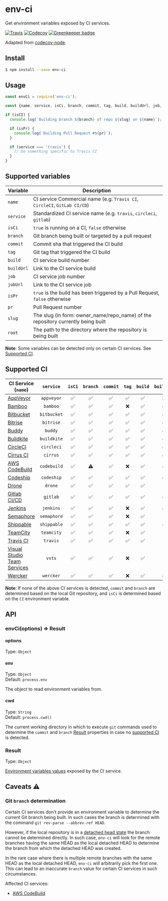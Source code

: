 # env-ci

Get environment variables exposed by CI services.

[![Travis](https://img.shields.io/travis/pvdlg/env-ci.svg)](https://travis-ci.org/pvdlg/env-ci)
[![Codecov](https://img.shields.io/codecov/c/github/pvdlg/env-ci.svg)](https://codecov.io/gh/pvdlg/env-ci)
[![Greenkeeper badge](https://badges.greenkeeper.io/pvdlg/env-ci.svg)](https://greenkeeper.io/)

Adapted from [codecov-node](https://github.com/codecov/codecov-node/blob/master/lib/detect.js).

## Install

```bash
$ npm install --save env-ci
```

## Usage

```js
const envCi = require('env-ci');

const {name, service, isCi, branch, commit, tag, build, buildUrl, job, jobUrl, isPr, pr, slug, root} = envCi();

if (isCI) {
  console.log(`Building branch ${branch} of repo ${slug} on ${name}`);

  if (isPr) {
    console.log(`Building Pull Request #${pr}`);
  }

  if (service === 'travis') {
    // Do something specific to Travis CI
  }
}
```

## Supported variables

| Variable   | Description                                                                       |
|------------|-----------------------------------------------------------------------------------|
| `name`     | CI service Commercial name (e.g. `Travis CI`, `CircleCI`, `GitLab CI/CD`)         |
| `service`  | Standardized CI service name (e.g. `travis`, `circleci`, `gitlab`)                |
| `isCi`     | `true` is running on a CI, `false` otherwise                                      |
| `branch`   | Git branch being built or targeted by a pull request                              |
| `commit`   | Commit sha that triggered the CI build                                            |
| `tag`      | Git tag that triggered the CI build                                               |
| `build`    | CI service build number                                                           |
| `buildUrl` | Link to the CI service build                                                      |
| `job`      | CI service job number                                                             |
| `jobUrl`   | Link to the CI service job                                                        |
| `isPr`     | `true` is the build has been triggered by a Pull Request, `false` otherwise       |
| `pr`       | Pull Request number                                                               |
| `slug`     | The slug (in form: owner_name/repo_name) of the repository currently being built  |
| `root`     | The path to the directory where the repository is being built                     |

**Note**: Some variables can be detected only on certain CI services. See [Supported CI](#supported-ci).

## Supported CI

| CI Service (`name`)                                                                                                                    |  `service`  |       `isCi`       |      `branch`      |      `commit`      |       `tag`        |      `build`       |     `buildUrl`     |       `job`        |      `jobUrl`      |       `isPr`       |        `pr`        |       `slug`       |       `root`       |
|----------------------------------------------------------------------------------------------------------------------------------------|:-----------:|:------------------:|:------------------:|:------------------:|:------------------:|:------------------:|:------------------:|:------------------:|:------------------:|:------------------:|:------------------:|:------------------:|:------------------:|
| [AppVeyor]( https://www.appveyor.com/docs/environment-variables)                                                                       | `appveyor`  | :white_check_mark: | :white_check_mark: | :white_check_mark: | :white_check_mark: | :white_check_mark: | :white_check_mark: | :white_check_mark: | :white_check_mark: | :white_check_mark: | :white_check_mark: | :white_check_mark: | :white_check_mark: |
| [Bamboo](https://confluence.atlassian.com/bamboo/bamboo-variables-289277087.html)                                                      |  `bamboo`   | :white_check_mark: | :white_check_mark: | :white_check_mark: |        :x:         | :white_check_mark: | :white_check_mark: | :white_check_mark: |        :x:         |        :x:         |        :x:         |        :x:         | :white_check_mark: |
| [Bitbucket](https://confluence.atlassian.com/bitbucket/environment-variables-794502608.html)                                           | `bitbucket` | :white_check_mark: | :white_check_mark: | :white_check_mark: | :white_check_mark: | :white_check_mark: | :white_check_mark: |        :x:         |        :x:         |        :x:         |        :x:         | :white_check_mark: | :white_check_mark: |
| [Bitrise](https://devcenter.bitrise.io/builds/available-environment-variables/#exposed-by-bitriseio)                                   |  `bitrise`  | :white_check_mark: | :white_check_mark: | :white_check_mark: | :white_check_mark: | :white_check_mark: | :white_check_mark: |        :x:         |        :x:         | :white_check_mark: | :white_check_mark: | :white_check_mark: |        :x:         |
| [Buddy](https://buddy.works/knowledge/deployments/how-use-environment-variables#default-environment-variables)                         |   `buddy`   | :white_check_mark: | :white_check_mark: | :white_check_mark: | :white_check_mark: | :white_check_mark: | :white_check_mark: |        :x:         |        :x:         | :white_check_mark: | :white_check_mark: | :white_check_mark: |        :x:         |
| [Buildkite](https://buildkite.com/docs/builds/environment-variables)                                                                   | `buildkite` | :white_check_mark: | :white_check_mark: | :white_check_mark: | :white_check_mark: | :white_check_mark: | :white_check_mark: |        :x:         |        :x:         | :white_check_mark: | :white_check_mark: | :white_check_mark: | :white_check_mark: |
| [CircleCI](https://circleci.com/docs/2.0/env-vars/#built-in-environment-variables)                                                     | `circleci`  | :white_check_mark: | :white_check_mark: | :white_check_mark: | :white_check_mark: | :white_check_mark: | :white_check_mark: | :white_check_mark: |        :x:         | :white_check_mark: | :white_check_mark: | :white_check_mark: |        :x:         |
| [Cirrus CI](https://cirrus-ci.org/guide/writing-tasks/#environment-variables)                                                          |  `cirrus`   | :white_check_mark: | :white_check_mark: | :white_check_mark: | :white_check_mark: | :white_check_mark: | :white_check_mark: | :white_check_mark: | :white_check_mark: | :white_check_mark: | :white_check_mark: | :white_check_mark: | :white_check_mark: |
| [AWS CodeBuild](https://docs.aws.amazon.com/codebuild/latest/userguide/build-env-ref-env-vars.html)                                    | `codebuild` | :white_check_mark: |     :warning:      | :white_check_mark: |        :x:         | :white_check_mark: | :white_check_mark: |        :x:         |        :x:         |        :x:         |        :x:         |        :x:         | :white_check_mark: |
| [Codeship](https://documentation.codeship.com/basic/builds-and-configuration/set-environment-variables/#default-environment-variables) | `codeship`  | :white_check_mark: | :white_check_mark: | :white_check_mark: | :white_check_mark: | :white_check_mark: | :white_check_mark: |        :x:         |        :x:         |        :x:         |        :x:         | :white_check_mark: |        :x:         |
| [Drone](https://readme.drone.io/reference/environ/)                                                                                    |   `drone`   | :white_check_mark: | :white_check_mark: | :white_check_mark: | :white_check_mark: | :white_check_mark: |        :x:         | :white_check_mark: |        :x:         | :white_check_mark: | :white_check_mark: | :white_check_mark: |        :x:         |
| [Gitlab CI/CD](https://docs.gitlab.com/ce/ci/variables/README.html)                                                                    |  `gitlab`   | :white_check_mark: | :white_check_mark: | :white_check_mark: | :white_check_mark: | :white_check_mark: | :white_check_mark: | :white_check_mark: | :white_check_mark: |        :x:         |        :x:         | :white_check_mark: | :white_check_mark: |
| [Jenkins](https://wiki.jenkins.io/display/JENKINS/Building+a+software+project)                                                         |  `jenkins`  | :white_check_mark: | :white_check_mark: | :white_check_mark: |        :x:         | :white_check_mark: | :white_check_mark: |        :x:         |        :x:         |        :x:         |        :x:         | :white_check_mark: | :white_check_mark: |
| [Semaphore](https://semaphoreci.com/docs/available-environment-variables.html)                                                         | `semaphore` | :white_check_mark: | :white_check_mark: | :white_check_mark: |        :x:         | :white_check_mark: |        :x:         | :white_check_mark: |        :x:         | :white_check_mark: | :white_check_mark: | :white_check_mark: | :white_check_mark: |
| [Shippable](http://docs.shippable.com/ci/env-vars/#stdEnv)                                                                             | `shippable` | :white_check_mark: | :white_check_mark: | :white_check_mark: | :white_check_mark: | :white_check_mark: | :white_check_mark: | :white_check_mark: |        :x:         | :white_check_mark: | :white_check_mark: | :white_check_mark: | :white_check_mark: |
| [TeamCity](https://confluence.jetbrains.com/display/TCD10/Predefined+Build+Parameters)                                                 | `teamcity`  | :white_check_mark: | :white_check_mark: | :white_check_mark: |        :x:         | :white_check_mark: |        :x:         |        :x:         |        :x:         |        :x:         |        :x:         | :white_check_mark: | :white_check_mark: |
| [Travis CI](https://docs.travis-ci.com/user/environment-variables#default-environment-variables)                                       |  `travis`   | :white_check_mark: | :white_check_mark: | :white_check_mark: | :white_check_mark: | :white_check_mark: |        :x:         | :white_check_mark: |        :x:         | :white_check_mark: | :white_check_mark: | :white_check_mark: | :white_check_mark: |
| [Visual Studio Team Services](https://docs.microsoft.com/en-us/vsts/pipelines/build/variables)                                         |   `vsts`    | :white_check_mark: | :white_check_mark: | :white_check_mark: |        :x:         | :white_check_mark: |        :x:         |        :x:         |        :x:         | :white_check_mark: | :white_check_mark: |        :x:         | :white_check_mark: |
| [Wercker](http://devcenter.wercker.com/docs/environment-variables/available-env-vars#hs_cos_wrapper_name)                              |  `wercker`  | :white_check_mark: | :white_check_mark: | :white_check_mark: |        :x:         | :white_check_mark: | :white_check_mark: |        :x:         |        :x:         |        :x:         |        :x:         | :white_check_mark: | :white_check_mark: |

**Note**: If none of the above CI services is detected, `commit` and `branch` are determined based on the local Git repository, and `isCi` is determined based on  the `CI` environment variable.

## API

### envCi(options) => Result

#### options

Type: `Object`

#### env

Type: `Object`<br>
Default: `process.env`

The object to read environment variables from.

#### cwd

Type: `String`<br>
Default: `process.cwd()`

The current working directory in which to execute `git` commands used to determine the `commit` and `branch` [Result](#result) properties in case no [supported CI](#supported-ci) is detected.

### Result

Type: `Object`

[Environment variables values](#supported-variables) exposed by the CI service.

## Caveats :warning:

### Git `branch` determination

Certain CI services don't provide an environment variable to determine the current Git branch being built.
In such cases the branch is determined with the command `git rev-parse --abbrev-ref HEAD`.

However, if the local repository is in a [detached head state](https://git-scm.com/docs/git-checkout#_detached_head) the branch cannot be determined directly. In such case, `env-ci` will look for the remote branches having the same HEAD as the local detached HEAD to determine the branch from which the detached HEAD was created.

In the rare case where there is multiple remote branches with the same HEAD as the local detached HEAD, `env-ci` will arbitrarily pick the first one. This can lead to an inaccurate `branch` value for certain CI services in such circumstances.

Affected CI services:
- [AWS CodeBuild](https://docs.aws.amazon.com/codebuild/latest/userguide/build-env-ref-env-vars.html)
